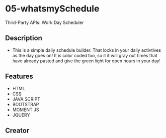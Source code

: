 # 05-whatsmySchedule
Third-Party APIs: Work Day Scheduler

## Description

- This is a simple daily schedule builder. That locks in your daily activtives as the day goes on! It is color coded too, so it it will gray out times that have already pasted and give the green light for open hours in your day!

## Features

- HTML
- CSS
- JAVA SCRIPT
- BOOTSTRAP
- MOMENT JS
- JQUERY 

## Creator
